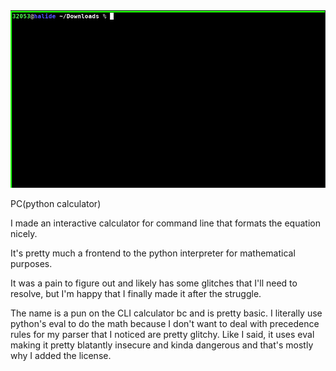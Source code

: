 <img src="https://raw.githubusercontent.com/dixler/pc/master/preview.gif" /> 

PC(python calculator)

I made an interactive calculator for command line that formats the equation nicely.

It's pretty much a frontend to the python interpreter for mathematical purposes.

It was a pain to figure out and likely has some glitches that I'll need to resolve, 
but I'm happy that I finally made it after the struggle.

The name is a pun on the CLI calculator bc and is pretty basic. I literally use python's
eval to do the math because I don't want to deal with precedence rules for my parser that
I noticed are pretty glitchy. Like I said, it uses eval making it pretty blatantly insecure
and kinda dangerous and that's mostly why I added the license.

